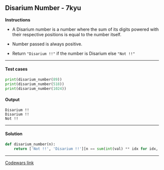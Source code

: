 ## Disarium Number - 7kyu

**Instructions**

- A Disarium number is a number where the sum of its digits powered with their respective positions is equal to the number itself.

- Number passed is always positive.

- Return `"Disarium !!"` if the number is Disarium else `"Not !!"`

---

#### Test cases

```python
print(disarium_number(89))
print(disarium_number(518))
print(disarium_number(1024))
```

#### Output
```
Disarium !!
Disarium !!
Not !!
```

---

#### Solution

```python
def disarium_number(n):
    return ['Not !!', 'Disarium !!'][n == sum(int(val) ** idx for idx, val in enumerate(str(n), 1))]
```

---

[Codewars link](https://www.codewars.com/kata/5a53a17bfd56cb9c14000003)

